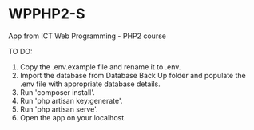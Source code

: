 # WPPHP2-S
App from ICT Web Programming - PHP2 course

TO DO:

1. Copy the .env.example file and rename it to .env.
2. Import the database from Database Back Up folder and populate the .env file with appropriate database details.
3. Run 'composer install'.
4. Run 'php artisan key:generate'.
5. Run 'php artisan serve'.
6. Open the app on your localhost.
